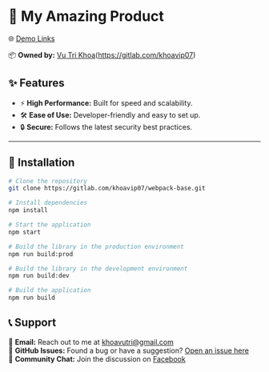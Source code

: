 # 🚀 My Amazing Product

🌐 [Demo Links]()

📦 **Owned by:** [Vu Tri Khoa](https://github.com/khoavutri)(https://gitlab.com/khoavip07)

## ✨ Features

- ⚡ **High Performance:** Built for speed and scalability.
- 🛠️ **Ease of Use:** Developer-friendly and easy to set up.
- 🔒 **Secure:** Follows the latest security best practices.

---

## 📜 Installation

```bash
# Clone the repository
git clone https://gitlab.com/khoavip07/webpack-base.git

# Install dependencies
npm install

# Start the application
npm start

# Build the library in the production environment
npm run build:prod

# Build the library in the development environment
npm run build:dev

# Build the application
npm run build
```

## 📞 Support

💌 **Email:** Reach out to me at [khoavutri@gmail.com](mailto:khoavutri@gmail.com)  
🐛 **GitHub Issues:** Found a bug or have a suggestion? [Open an issue here](https://github.com/khoavutri)  
💬 **Community Chat:** Join the discussion on [Facebook](https://www.facebook.com/khoa.tri.365.org)
